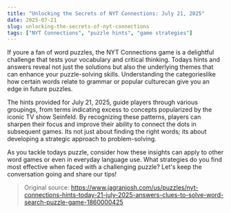 ```yaml
---
title: "Unlocking the Secrets of NYT Connections: July 21, 2025"
date: 2025-07-21
slug: unlocking-the-secrets-of-nyt-connections
tags: ["NYT Connections", "puzzle hints", "game strategies"]
---
```


If youre a fan of word puzzles, the NYT Connections game is a delightful challenge that tests your vocabulary and critical thinking. Todays hints and answers reveal not just the solutions but also the underlying themes that can enhance your puzzle-solving skills. Understanding the categorieslike how certain words relate to grammar or popular culturecan give you an edge in future puzzles.

The hints provided for July 21, 2025, guide players through various groupings, from terms indicating excess to concepts popularized by the iconic TV show Seinfeld. By recognizing these patterns, players can sharpen their focus and improve their ability to connect the dots in subsequent games. Its not just about finding the right words; its about developing a strategic approach to problem-solving.

As you tackle todays puzzle, consider how these insights can apply to other word games or even in everyday language use. What strategies do you find most effective when faced with a challenging puzzle? Let's keep the conversation going and share our tips!

> Original source: https://www.jagranjosh.com/us/puzzles/nyt-connections-hints-today-21-july-2025-answers-clues-to-solve-word-search-puzzle-game-1860000425